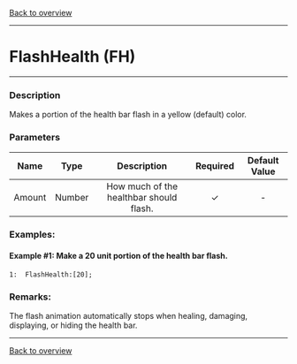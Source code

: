 [Back to overview](index.md)

---
# FlashHealth (FH)
---
### Description
Makes a portion of the health bar flash in a yellow (default) color.

### Parameters

|Name|Type|Description|Required|Default Value|
|:---:|:---:|:---:|:---:|:---:|
|Amount|Number|How much of the healthbar should flash.|✓|-|

### Examples:
#### Example #1: Make a 20 unit portion of the health bar flash.
```
1:  FlashHealth:[20];
```

### Remarks:
The flash animation automatically stops when healing, damaging, displaying, or hiding the health bar.

---
[Back to overview](index.md)
